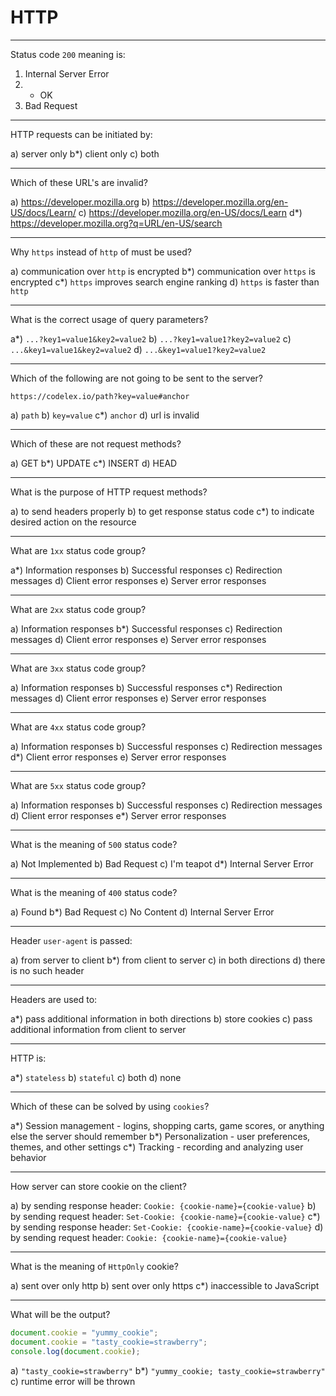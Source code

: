 # HTTP

---
Status code `200` meaning is:

1. Internal Server Error
1. * OK
1. Bad Request

---
HTTP requests can be initiated by:

a) server only
b*) client only
c) both

---
Which of these URL's are invalid?

a) https://developer.mozilla.org
b) https://developer.mozilla.org/en-US/docs/Learn/
c) https://developer.mozilla.org/en-US/docs/Learn
d*) https://developer.mozilla.org?q=URL/en-US/search

---
Why `https` instead of `http` of must be used?

a) communication over `http` is encrypted
b*) communication over `https` is encrypted
c*) `https` improves search engine ranking
d) `https` is faster than `http`

---
What is the correct usage of query parameters?

a*) `...?key1=value1&key2=value2`
b) `...?key1=value1?key2=value2`
c) `...&key1=value1&key2=value2`
d) `...&key1=value1?key2=value2`

---
Which of the following are not going to be sent to the server?

`https://codelex.io/path?key=value#anchor`

a) `path`
b) `key=value`
c*) `anchor`
d) url is invalid

---
Which of these are not request methods?

a) GET
b*) UPDATE
c*) INSERT
d) HEAD

---
What is the purpose of HTTP request methods?

a) to send headers properly
b) to get response status code
c*) to indicate desired action on the resource

---
What are `1xx` status code group?

a*) Information responses
b) Successful responses
c) Redirection messages
d) Client error responses
e) Server error responses

---
What are `2xx` status code group?

a) Information responses
b*) Successful responses
c) Redirection messages
d) Client error responses
e) Server error responses

---
What are `3xx` status code group?

a) Information responses
b) Successful responses
c*) Redirection messages
d) Client error responses
e) Server error responses

---
What are `4xx` status code group?

a) Information responses
b) Successful responses
c) Redirection messages
d*) Client error responses
e) Server error responses

---
What are `5xx` status code group?

a) Information responses
b) Successful responses
c) Redirection messages
d) Client error responses
e*) Server error responses

---
What is the meaning of `500` status code?

a) Not Implemented
b) Bad Request
c) I'm teapot
d*) Internal Server Error

---
What is the meaning of `400` status code?

a) Found
b*) Bad Request
c) No Content
d) Internal Server Error

---
Header `user-agent` is passed:

a) from server to client
b*) from client to server
c) in both directions
d) there is no such header

---
Headers are used to:

a*) pass additional information in both directions
b) store cookies
c) pass additional information from client to server

---
HTTP is:

a*) `stateless`
b) `stateful`
c) both
d) none

---
Which of these can be solved by using `cookies`?

a*) Session management - logins, shopping carts, game scores, or anything else the server should remember
b*) Personalization - user preferences, themes, and other settings
c*) Tracking - recording and analyzing user behavior

---
How server can store cookie on the client?

a) by sending response header: `Cookie: {cookie-name}={cookie-value}`
b) by sending request header: `Set-Cookie: {cookie-name}={cookie-value}`
c*) by sending response header: `Set-Cookie: {cookie-name}={cookie-value}`
d) by sending request header: `Cookie: {cookie-name}={cookie-value}`

---
What is the meaning of `HttpOnly` cookie?

a) sent over only http
b) sent over only https
c*) inaccessible to JavaScript

---
What will be the output?

```javascript
document.cookie = "yummy_cookie"; 
document.cookie = "tasty_cookie=strawberry"; 
console.log(document.cookie);
```

a) `"tasty_cookie=strawberry"`
b*) `"yummy_cookie; tasty_cookie=strawberry"`
c) runtime error will be thrown
